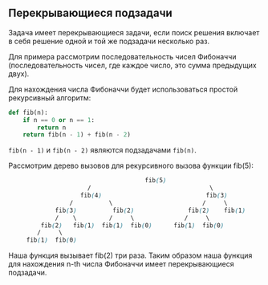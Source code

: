 <h2>Перекрывающиеся подзадачи</h2>

Задача имеет перекрывающиеся задачи, если поиск решения включает в себя решение одной и той же подзадачи несколько раз.

Для примера рассмотрим последовательность чисел Фибоначчи (последовательность чисел, где каждое число, это сумма предыдущих двух).

Для нахождения числа Фибоначчи будет использоваться простой рекурсивный алгоритм:

```python
def fib(n):
    if n == 0 or n == 1:
        return n
    return fib(n - 1) + fib(n - 2)
```

`fib(n - 1)` и `fib(n - 2)` являются подзадачами `fib(n)`.

Рассмотрим дерево вызовов для рекурсивного вызова функции fib(5):

```scss
                                      fib(5)
                      /                                 \
                    fib(4)                             fib(3)
                 /          \                         /     \
             fib(3)          fib(2)               fib(2)    fib(1)
             /    \         /     \              /     \
         fib(2)   fib(1)  fib(1)  fib(0)      fib(1)  fib(0)
        /     \
     fib(1)  fib(0)
```

Наша функция вызывает fib(2) три раза. Таким образом наша функция для нахождения n-th числа Фибоначчи имеет 
перекрывающиеся подзадачи.
